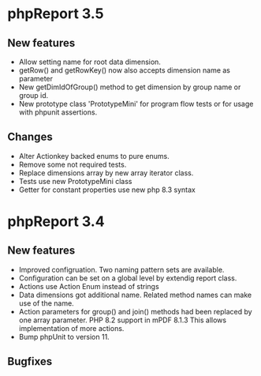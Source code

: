phpReport 3.5
=============

New features
------------
* Allow setting name for root data dimension.
* getRow() and getRowKey() now also accepts dimension name as parameter 
* New getDimIdOfGroup() method to get dimension by group name or group id. 
* New prototype class 'PrototypeMini' for program flow tests or for usage with
  phpunit assertions.

Changes
-------
* Alter Actionkey backed enums to pure enums.
* Remove some not required tests.
* Replace dimensions array by new array iterator class.
* Tests use new PrototypeMini class
* Getter for constant properties use new php 8.3 syntax


phpReport 3.4
=============

New features
------------

* Improved configruation. Two naming pattern sets are available.
* Configuration can be set on a global level by extendig report class.
* Actions use Action Enum instead of strings
* Data dimensions got additional name. Related method names can make use of the name.
* Action parameters for group() and join() methods had been replaced by one array parameter. PHP 8.2 support in mPDF 8.1.3
  This allows implementation of more actions.
* Bump phpUnit to version 11.

Bugfixes
--------



